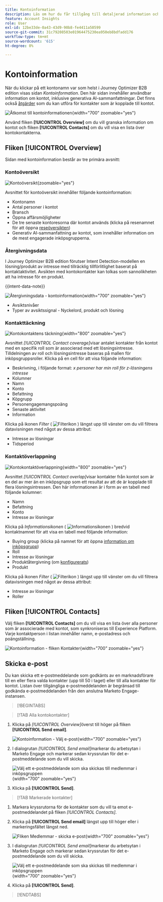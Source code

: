 ```yaml
---
title: Kontoinformation
description: Läs om hur du får tillgång till detaljerad information och generativa AI-sammanfattningar för konton i Journey Optimizer B2B edition.
feature: Account Insights
role: User
exl-id: 12be33de-0a43-43d9-90b8-fe4411a50599
source-git-commit: 31c79208503e01964475230ea950eb8bdfadd176
workflow-type: tm+mt
source-wordcount: '615'
ht-degree: 0%

---
```


# Kontoinformation

När du klickar på ett kontonamn var som helst i Journey Optimizer B2B edition visas sidan _Kontoinformation_. Den här sidan innehåller användbar information om kontot, inklusive generativa AI-sammanfattningar. Det finns också [åtgärder](#account-actions) som du kan utföra för kontakter som är kopplade till kontot.

![Åtkomst till kontoinformationen](./assets/account-details.png){width="700" zoomable="yes"}

Använd fliken **[!UICONTROL Overview]** om du vill granska information om kontot och fliken **[!UICONTROL Contacts]** om du vill visa en lista över kontokontakterna.

## Fliken [!UICONTROL Overview]

Sidan med kontoinformation består av tre primära avsnitt:

### Kontoöversikt

![Kontoöversikt](./assets/details-page-account-overview.png){zoomable="yes"}

Avsnittet för kontoöversikt innehåller följande kontoinformation:

* Kontonamn
* Antal personer i kontot
* Bransch
* Öppna affärsmöjligheter
* De tre senaste kontoresorna där kontot används (klicka på resenamnet för att öppna [reseöversikten](../journeys/journey-overview.md))
* Generativ AI-sammanfattning av kontot, som innehåller information om de mest engagerade inköpsgrupperna.

### Återgivningsdata

I Journey Optimizer B2B edition förutser Intent Detection-modellen en lösning/produkt av intresse med tillräcklig tillförlitlighet baserat på kontaktaktivitet. Avsikten med kontokontakter kan tolkas som sannolikheten att ha intresse för en produkt.

{{intent-data-note}}

![Återgivningsdata - kontoinformation](./assets/intent-data-panel.png){width="700" zoomable="yes"}

* Avsiktsnivåer
* Typer av avsiktssignal - Nyckelord, produkt och lösning


### Kontakttäckning

![Kontokontaktens täckning](./assets/details-page-contact-coverage.png){width="800" zoomable="yes"}

Avsnittet _[!UICONTROL Contact coverage]_&#x200B;visar antalet kontakter från kontot med en specifik roll som är associerad med ett lösningsintresse. Tilldelningen av roll och lösningsintresse baseras på mallen för inköpsgruppsroller. Klicka på en cell för att visa följande information:

* Beskrivning, i följande format: _x personer har min roll för z-lösningens intresse_
* Kolumner
* Namn
* Konto
* Befattning
* Köpgrupp
* Personengagemangspoäng
* Senaste aktivitet
* Information

Klicka på ikonen _Filter_ ( ![Filterikon](../assets/do-not-localize/icon-filter.svg) ) längst upp till vänster om du vill filtrera datavisningen med något av dessa attribut:

* Intresse av lösningar
* Tidsperiod

### Kontaktöverlappning

![Kontokontaktöverlappning](./assets/details-page-contact-overlap.png){width="800" zoomable="yes"}

Avsnittet _[!UICONTROL Contact overlap]_&#x200B;visar kontakter från kontot som är en del av mer än en inköpsgrupp som ett resultat av att de är kopplade till flera lösningsintressen. Den här informationen är i form av en tabell med följande kolumner:

* Namn
* Befattning
* Konto
* Intresse av lösningar

Klicka på _Informationsikonen_ ( ![Informationsikonen](../assets/do-not-localize/icon-info.svg) ) bredvid kontaktnamnet för att visa en tabell med följande information:

* Buying group (klicka på namnet för att öppna [information om inköpsgrupp](../buying-groups/buying-group-details.md))
* Roll
* Intresse av lösningar
* Produktåtergivning (om [konfigurerats](../admin/intent-data.md))
* Produkt

Klicka på ikonen _Filter_ ( ![Filterikon](../assets/do-not-localize/icon-filter.svg) ) längst upp till vänster om du vill filtrera datavisningen med något av dessa attribut:

* Intresse av lösningar
* Roller

## Fliken [!UICONTROL Contacts]

Välj fliken **[!UICONTROL Contacts]** om du vill visa en lista över alla personer som är associerade med kontot, som synkroniseras till Experience Platform. Varje kontaktperson i listan innehåller namn, e-postadress och poängställning.

![Kontoinformation - fliken Kontakter](./assets/account-details-contacts-tab.png){width="700" zoomable="yes"}

## Skicka e-post

Du kan skicka ett e-postmeddelande som godkänts av en marknadsförare till en eller flera valda kontakter (upp till 50 i taget) eller till alla kontakter för kontot. Listan över tillgängliga e-postmeddelanden är begränsad till godkända e-postmeddelanden från den anslutna Marketo Engage-instansen.

>[!BEGINTABS]

>[!TAB Alla kontokontakter]

1. Klicka på _[!UICONTROL Overview]_&#x200B;överst till höger på fliken **[!UICONTROL Send email]**.

   ![Kontoinformation - Välj e-post](../accounts/assets/account-details-send-email.png){width="700" zoomable="yes"}

1. I dialogrutan _[!UICONTROL Send email]_&#x200B;markerar du arbetsytan i Marketo Engage och markerar sedan kryssrutan för det e-postmeddelande som du vill skicka.

   ![Välj ett e-postmeddelande som ska skickas till medlemmar i inköpsgruppen](../accounts/assets/account-details-send-email-dialog.png){width="700" zoomable="yes"}

1. Klicka på **[!UICONTROL Send]**.

>[!TAB Markerade kontakter]

1. Markera kryssrutorna för de kontakter som du vill ta emot e-postmeddelandet på fliken _[!UICONTROL Contacts]_.

1. Klicka på **[!UICONTROL Send email]** längst upp till höger eller i markeringsfältet längst ned.

   ![Fliken Medlemmar - skicka e-post](../accounts/assets/account-details-send-email-selections.png){width="700" zoomable="yes"}

1. I dialogrutan _[!UICONTROL Send email]_&#x200B;markerar du arbetsytan i Marketo Engage och markerar sedan kryssrutan för det e-postmeddelande som du vill skicka.

   ![Välj ett e-postmeddelande som ska skickas till medlemmar i inköpsgruppen](../accounts/assets/account-details-send-email-dialog.png){width="700" zoomable="yes"}

1. Klicka på **[!UICONTROL Send]**.

>[!ENDTABS]
